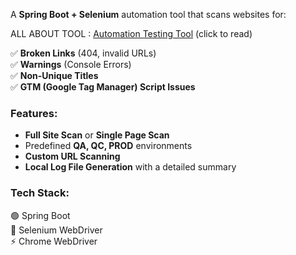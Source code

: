 A **Spring Boot + Selenium** automation tool that scans websites for:  

ALL ABOUT TOOL : [Automation Testing Tool](https://docs.google.com/document/d/1QmghrKPgp6ZJJyu6sN6l68nBFZn5j4JFdzTMH4Ta4J0/edit?usp=sharing) (click to read)

✅ **Broken Links** (404, invalid URLs)  
✅ **Warnings** (Console Errors)  
✅ **Non-Unique Titles**  
✅ **GTM (Google Tag Manager) Script Issues**  

### **Features:**  
- **Full Site Scan** or **Single Page Scan**  
- Predefined **QA, QC, PROD** environments  
- **Custom URL Scanning**  
- **Local Log File Generation** with a detailed summary  

### **Tech Stack:**  
🟢 Spring Boot  
🔵 Selenium WebDriver  
⚡ Chrome WebDriver  
